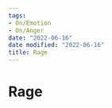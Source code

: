 ```yaml
---
tags:
- On/Emotion
- On/Anger
date: "2022-06-16"
date modified: "2022-06-16"
title: Rage
---
```


# Rage
